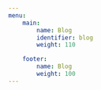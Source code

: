 ```yaml
---
menu: 
    main:
        name: Blog 
        identifier: blog 
        weight: 110

    footer:
        name: Blog 
        weight: 100
---
```

